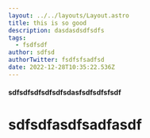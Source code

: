 ```yaml
---
layout: ../../layouts/Layout.astro
title: this is so good
description: dasdasdsdfsdfs
tags:
  - fsdfsdf
author: sdfsd
authorTwitter: fsdfsfsadfsd
date: 2022-12-28T10:35:22.536Z
---
```

#### s﻿dfsdfsdfsdfsdfsdasfsdfsdfsfsdf





# s﻿dfsdfasdfsadfasdf